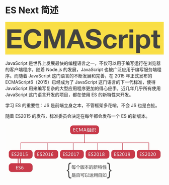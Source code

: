 # ES Next 简述

![es.jpg](../img/es.jpg)

JavaScript 是世界上发展最快的编程语言之一，不仅可以用于编写运行在浏览器的客户端程序，随着 Node.js 的发展，JavaScript 也被广泛应用于编写服务端程序。而随着 JavaScript 这门语言的不断发展和完善，在 2015 年正式发布的 ECMAScript6（2015）已经成为了 JavaScript 这门语言的下一代标准，使得 JavaScript 用来编写复杂的大型应用程序更加的得心应手。近几年几乎所有使用 JavaScript 这门语言开发的项目，都在使用 ES 的新特性来开发。

学习 ES 的重要性：JS 是前端立身之本，不管框架多花哨，不会 JS 也是白扯。

随着 ES2015 的发布，标准委员会决定在每年都会发布一个 ES 的新版本。

![es_181529.png](../img/es_181529.png)
